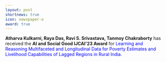 ```yaml
---
layout: post
shortnews: true
icon: newspaper-o
award: true
---
```



<b>Atharva Kulkarni, Raya Das, Ravi S. Srivastava, Tanmoy Chakraborty</b> has received the <b>AI and Social Good IJCAI'23 Award</b> for <font color="blue">Learning and Reasoning Multifaceted and Longitudinal Data for Poverty Estimates and Livelihood Capabilities of Lagged Regions in Rural India.</font>
